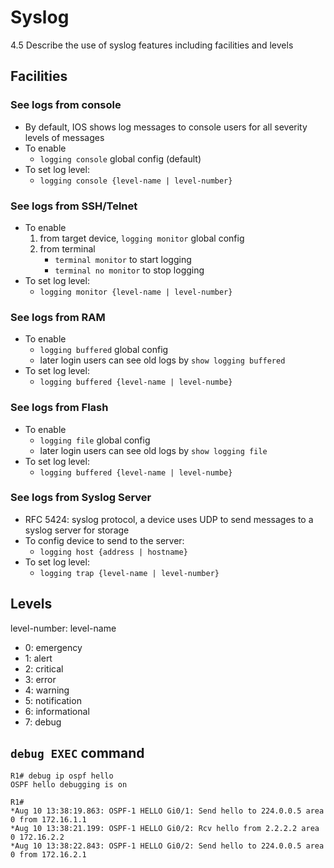 # Syslog
4.5 Describe the use of syslog features including facilities and levels

## Facilities
### See logs from console
- By default, IOS shows log messages to console users for all severity levels of messages
- To enable
    - `logging console` global config (default)
- To set log level:
    - `logging console {level-name | level-number}`

### See logs from SSH/Telnet
- To enable
    1. from target device, `logging monitor` global config
    2. from terminal
        - `terminal monitor` to start logging
        - `terminal no monitor` to stop logging
- To set log level:
    - `logging monitor {level-name | level-number}`

### See logs from RAM
- To enable
    - `logging buffered` global config
    - later login users can see old logs by `show logging buffered`
- To set log level:
    - `logging buffered {level-name | level-numbe}`

### See logs from Flash
- To enable 
    - `logging file` global config
    - later login users can see old logs by `show logging file`
- To set log level:
    - `logging buffered {level-name | level-numbe}`

### See logs from Syslog Server
- RFC 5424: syslog protocol, a device uses UDP to send messages to a syslog server for storage
- To config device to send to the server: 
    - `logging host {address | hostname}`
- To set log level:
    - `logging trap {level-name | level-number}`

## Levels
level-number: level-name
- 0: emergency
- 1: alert
- 2: critical
- 3: error
- 4: warning
- 5: notification
- 6: informational
- 7: debug

## `debug EXEC` command
```
R1# debug ip ospf hello
OSPF hello debugging is on

R1#
*Aug 10 13:38:19.863: OSPF-1 HELLO Gi0/1: Send hello to 224.0.0.5 area 0 from 172.16.1.1
*Aug 10 13:38:21.199: OSPF-1 HELLO Gi0/2: Rcv hello from 2.2.2.2 area 0 172.16.2.2
*Aug 10 13:38:22.843: OSPF-1 HELLO Gi0/2: Send hello to 224.0.0.5 area 0 from 172.16.2.1
```
